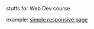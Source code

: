 stuffs for Web Dev course

example:
[simple responsive page](https://marksunpeng.github.io/course4/)

